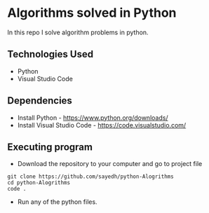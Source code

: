 # Algorithms solved in Python
In this repo I solve algorithm problems in python.


## Technologies Used
* Python
* Visual Studio Code


## Dependencies
* Install Python - https://www.python.org/downloads/
* Install Visual Studio Code - https://code.visualstudio.com/


## Executing program
* Download the repository to your computer and go to project file
```
git clone https://github.com/sayedh/python-Alogrithms
cd python-Alogrithms
code .
```
* Run any of the python files. 


